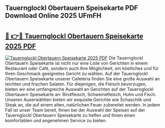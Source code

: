 ## Tauernglockl Obertauern Speisekarte PDF Download Online 2025 UFmFH

# <h2><a href="http://gc5hhp.nevu.top/?p=Tauernglockl+Obertauern+Speisekarte">🔗 👉🔴 Tauernglockl Obertauern Speisekarte 2025 PDF</a></h2>

[![Tauernglockl Obertauern Speisekarte 2025 PDF](https://i.imgur.com/dBaPXMq.png)](http://gc5hhp.nevu.top/?p=Tauernglockl+Obertauern+Speisekarte)
Die Tauernglockl Obertauern Speisekarte ist nicht nur eine Liste von Gerichten in einem Restaurant oder Café, sondern auch Ihre Möglichkeit, ein köstliches und für Ihren Geschmack geeignetes Gericht zu wählen. Auf der Tauernglockl Obertauern Speisekarte unserer Cafeteria finden Sie eine große Auswahl an leichten und frischen Salaten. Für diejenigen, die Fleisch bevorzugen, bieten wir eine umfangreiche Auswahl an Gerichten auf der Tauernglockl Obertauern Speisekarte an: Rindfleisch, Schweinefleisch, Huhn und Fisch. Unseren Auserwählten bieten wir exquisite Gerichte wie Schaschlik und Steak an, die auf einem alten, natürlichen Feuer zubereitet werden. In jedem Fall ist unser Team bereit, Ihnen bei der Auswahl der Speisen auf der Tauernglockl Obertauern Speisekarte zu helfen und Ihnen einen komfortablen und angenehmen Service zu bieten.
